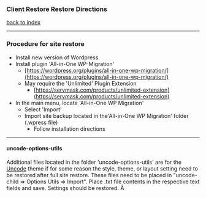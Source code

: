 ### Client Restore Restore Directions

[back to index](../README.md)

---
### Procedure for site restore
- Install new version of Wordpress
- Install plugin 'All-in-One WP-Migration'
  - [https://wordpress.org/plugins/all-in-one-wp-migration/](https://wordpress.org/plugins/all-in-one-wp-migration/)
  - May require the 'Unlimited' Plugin Extension
    - [https://servmask.com/products/unlimited-extension](https://servmask.com/products/unlimited-extension)
- In the main menu, locate 'All-in-One WP Migration'
  - Select 'Import'
  - Import site backup located in the'All-in-One WP Migration' folder (.wpress file)
    - Follow installation directions

---
#### uncode-options-utils

Additional files located in the folder 'uncode-options-utils' are for the [Uncode](https://undsgn.com/uncode/) theme if for some reason the style, theme, or layout setting need to be restored after full site restore. These files need to be placed in "uncode-child => Options Utils => Import". Place .txt file contents in the respective text fields and save. Settings should be restored.
Â
